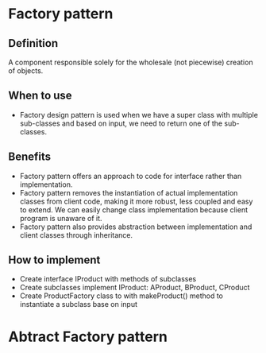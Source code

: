 # Factory pattern

## Definition
A component responsible solely for the wholesale (not piecewise) creation of objects.

## When to use 
 - Factory design pattern is used when we have a super class with multiple sub-classes and based on input, we need to return one of the sub-classes. 

## Benefits
 - Factory pattern offers an approach to code for interface rather than implementation.
 - Factory pattern removes the instantiation of actual implementation classes from client code, making it more robust, less coupled and easy to extend. We can easily change class implementation because client program is unaware of it.
 - Factory pattern also provides abstraction between implementation and client classes through inheritance.

## How to implement 
 - Create interface IProduct with methods of subclasses
 - Create subclasses implement IProduct: AProduct, BProduct, CProduct
 - Create ProductFactory class to with makeProduct() method to instantiate a subclass base on input


# Abtract Factory pattern

